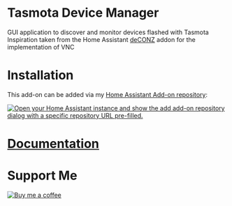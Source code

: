 # Tasmota Device Manager
GUI application to discover and monitor devices flashed with Tasmota
Inspiration taken from the Home Assistant [deCONZ] addon for the implementation of VNC 
# Installation
This add-on can be added via my [Home Assistant Add-on repository](https://github.com/ikifar2012/ha-addons):

[![Open your Home Assistant instance and show the add add-on repository dialog with a specific repository URL pre-filled.](https://my.home-assistant.io/badges/supervisor_add_addon_repository.svg)](https://my.home-assistant.io/redirect/supervisor_add_addon_repository/?repository_url=https%3A%2F%2Fgithub.com%2Fikifar2012%2Fha-addons)

# [Documentation](https://addons.mathesonsteplock.ca/docs/addons/tdm/basic-config)

# Support Me 
[![Buy me a coffee][buymeacoffee-logo]][buymeacoffee]

[buymeacoffee-logo]: https://cdn.buymeacoffee.com/buttons/default-black.png
[buymeacoffee]: https://www.buymeacoffee.com/mathesonstep
[here]: https://www.home-assistant.io/hassio/installing_third_party_addons/
[deCONZ]: https://github.com/home-assistant/hassio-addons/tree/master/deconz
